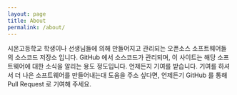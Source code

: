 ```yaml
---
layout: page
title: About
permalink: /about/
---
```


시온고등학교 학생이나 선생님들에 의해 만들어지고 관리되는 오픈소스 소프트웨어들의 소스코드 저장소 입니다.
GitHub 에서 소스코드가 관리되며, 이 사이트는 해당 소프트웨어에 대한 소식을 알리는 용도 정도입니다. 
언제든지 기여를 받습니다. 기여를 하셔서 더 나은 소프트웨어를 만들어내는대 도움을 주소 싶다면, 언제든기 GitHub 를 통해 Pull Request 로 기여해 주세요.

